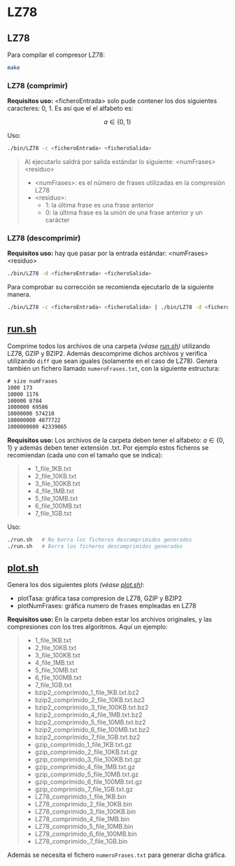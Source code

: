 # LZ78

## LZ78
Para compilar el compresor LZ78:

``` sh
make
```
### LZ78 (comprimir)
**Requisitos uso:** \<ficheroEntrada\> solo pude contener los dos siguientes caracteres: 0, 1.
Es así que el el alfabeto es:

$$a \in \{0,1\}$$

Uso:
``` sh
./bin/LZ78 -c <ficheroEntrada> <ficheroSalida>
```
> Al ejecutarlo saldrá por salida estándar lo siguiente: \<numFrases\> \<residuo\>
> - \<numFrases\>: es el número de frases utilizadas en la compresión LZ78 
> - \<residuo\>: 
>   - 1: la última frase es una frase anterior
>   - 0: la última frase es la unión de una frase anterior y un carácter

### LZ78 (descomprimir)
**Requisitos uso:** hay que pasar por la entrada estándar: \<numFrases\> \<residuo\>

``` sh
./bin/LZ78 -d <ficheroEntrada> <ficheroSalida>
```

Para comprobar su corrección se recomienda ejecutarlo de la siguiente manera.

``` sh
./bin/LZ78 -c <ficheroEntrada> <ficheroSalida> | ./bin/LZ78 -d <ficheroEntrada> <ficheroSalida>
```

## [run.sh](run.sh)
Comprime todos los archivos de una carpeta *(véase [run.sh](run.sh))* utilizando LZ78, GZIP y BZIP2. Además descomprime dichos archivos y verifica utilizando `diff` que sean iguales (solamente en el caso de LZ78).
Genera también un fichero llamado `numeroFrases.txt`, con la siguiente estructura:

``` txt
# size numFrases
1000 173
10000 1176
100000 8784
1000000 69586
10000000 574210
100000000 4877722
1000000000 42339065
```

**Requisitos uso:** Los archivos de la carpeta deben tener el alfabeto: $a \in \{0, 1\}$ y además deben tener extensión .txt.
Por ejemplo estos ficheros se recomiendan (cada uno con el tamaño que se indica):

> - 1_file_1KB.txt
> - 2_file_10KB.txt
> - 3_file_100KB.txt
> - 4_file_1MB.txt
> - 5_file_10MB.txt
> - 6_file_100MB.txt
> - 7_file_1GB.txt

Uso:
``` sh
./run.sh   # No borra los ficheros descomprimidos generados
./run.sh   # Borra los ficheros descomprimidos generados
```

## [plot.sh](plot.sh)
Genera los dos siguientes plots *(véase [plot.sh](plot.sh))*:
  - plotTasa: gráfica tasa compresion de LZ78, GZIP y BZIP2
  - plotNumFrases: gráfica numero de frases empleadas en LZ78

**Requisitos uso:** En la carpeta deben estar los archivos originales, y las compresiones con los tres algoritmos. Aquí un ejemplo:

> - 1_file_1KB.txt
> - 2_file_10KB.txt
> - 3_file_100KB.txt
> - 4_file_1MB.txt
> - 5_file_10MB.txt
> - 6_file_100MB.txt
> - 7_file_1GB.txt
> - bzip2_comprimido_1_file_1KB.txt.bz2
> - bzip2_comprimido_2_file_10KB.txt.bz2
> - bzip2_comprimido_3_file_100KB.txt.bz2
> - bzip2_comprimido_4_file_1MB.txt.bz2
> - bzip2_comprimido_5_file_10MB.txt.bz2
> - bzip2_comprimido_6_file_100MB.txt.bz2
> - bzip2_comprimido_7_file_1GB.txt.bz2
> - gzip_comprimido_1_file_1KB.txt.gz
> - gzip_comprimido_2_file_10KB.txt.gz
> - gzip_comprimido_3_file_100KB.txt.gz
> - gzip_comprimido_4_file_1MB.txt.gz
> - gzip_comprimido_5_file_10MB.txt.gz
> - gzip_comprimido_6_file_100MB.txt.gz
> - gzip_comprimido_7_file_1GB.txt.gz
> - LZ78_comprimido_1_file_1KB.bin
> - LZ78_comprimido_2_file_10KB.bin
> - LZ78_comprimido_3_file_100KB.bin
> - LZ78_comprimido_4_file_1MB.bin
> - LZ78_comprimido_5_file_10MB.bin
> - LZ78_comprimido_6_file_100MB.bin
> - LZ78_comprimido_7_file_1GB.bin

Además se necesita el fichero `numeroFrases.txt` para generar dicha gráfica.

